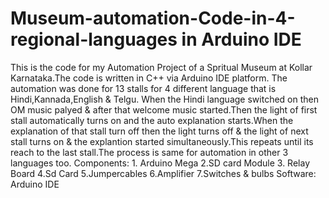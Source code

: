 # Museum-automation-Code-in-4-regional-languages in Arduino IDE
This is the code for my  Automation Project of a Spritual Museum at Kollar Karnataka.The code is written in C++ via Arduino IDE platform.
The automation was done for 13 stalls for 4 different language that is Hindi,Kannada,English & Telgu.
When the Hindi language switched on then OM music palyed & after that welcome music started.Then the light of first stall automatically turns on and the auto explanation starts.When the explanation of that stall turn off then the light turns off & the light of next stall turns on & the explantion started simultaneously.This repeats until its reach to the last stall.The process is same for automation in other 3 languages too.
Components: 1. Arduino Mega 2.SD card Module 3. Relay Board 4.Sd Card 5.Jumpercables 6.Amplifier 7.Switches & bulbs 
Software: Arduino IDE
